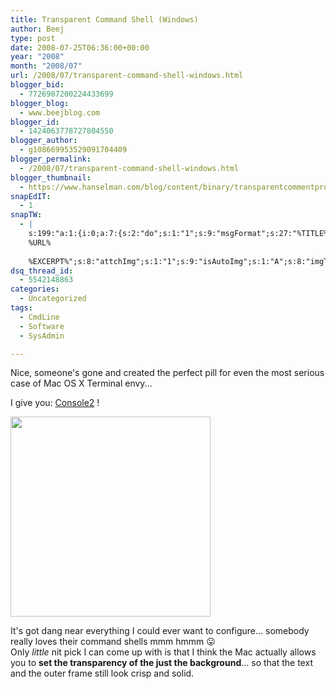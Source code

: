 ```yaml
---
title: Transparent Command Shell (Windows)
author: Beej
type: post
date: 2008-07-25T06:36:00+00:00
year: "2008"
month: "2008/07"
url: /2008/07/transparent-command-shell-windows.html
blogger_bid:
  - 7726907200224433699
blogger_blog:
  - www.beejblog.com
blogger_id:
  - 1424063778727804550
blogger_author:
  - g108669953529091704409
blogger_permalink:
  - /2008/07/transparent-command-shell-windows.html
blogger_thumbnail:
  - https://www.hanselman.com/blog/content/binary/transparentcommentprompt_thumb.jpg
snapEdIT:
  - 1
snapTW:
  - |
    s:199:"a:1:{i:0;a:7:{s:2:"do";s:1:"1";s:9:"msgFormat";s:27:"%TITLE%
    %URL%
    
    %EXCERPT%";s:8:"attchImg";s:1:"1";s:9:"isAutoImg";s:1:"A";s:8:"imgToUse";s:0:"";s:9:"isAutoURL";s:1:"A";s:8:"urlToUse";s:0:"";}}";
dsq_thread_id:
  - 5542148863
categories:
  - Uncategorized
tags:
  - CmdLine
  - Software
  - SysAdmin

---
```

Nice, someone's gone and created the perfect pill for even the most serious case of Mac OS X Terminal envy...

<div>
</div>

<div>
  I give you: <a href="https://www.hanselman.com/blog/TransparentCommandPromptInWindows.aspx">Console2</a> !
</div>

<div>
</div>

[<img style="WIDTH: 320px; CURSOR: hand" border="0" alt="" src="https://www.hanselman.com/blog/content/binary/transparentcommentprompt_thumb.jpg" />][1]

<div>
</div>

<div>
</div>

<div>
  It's got dang near everything I could ever want to configure... somebody really loves their command shells mmm hmmm 😛
</div>

<div>
  Only <em>little</em> nit pick I can come up with is that I think the Mac actually allows you to <strong>set the transparency of the just the background</strong>... so that the text and the outer frame still look crisp and solid.
</div>

 [1]: https://www.hanselman.com/blog/content/binary/transparentcommentprompt_thumb.jpg